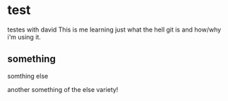 # test
testes with david
This is me learning just what the hell git is and how/why i'm using it. 

## something
somthing else

another something of the else variety!